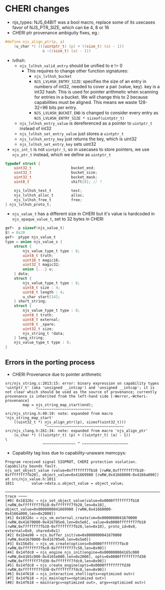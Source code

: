 # CHERI changes

- njs_types: NJS_64BIT was a bool macro, replace some of its usecases favor of NJS_PTR_SIZE, which can be 4, 8 or 16
- CHERI ptr provenance ambiguity fixes, eg.:
```c
#define njs_align_ptr(p, a)                                                \
    (u_char *) (((uintptr_t) (p) + ((size_t) (a) - 1))                     \
                 & ~((size_t) (a) - 1))
```

- lvlhsh:
    - `njs_lvlhsh_valid_entry` should be unified to e != 0
        - This requires to change other function signatures:
            - `njs_lvlhsh_bucket`
            - `NJS_LVLHSH_ENTRY_SIZE`: specifies the size of an entry in numbers of int32, needed to cover a pair (value, key). key is a int32 hash. This is used for pointer arithmetic when scanning for entries in a bucket. We will change this to 2 because capabilities must be aligned. This means we waste 128-32=96 bits per entry. 
            - `NJS_LVLHSH_BUCKET_END` is changed to consider every entry as `NJS_LVLHSH_ENTRY_SIZE * sizeof(uintptr_t)` 
    - `njs_lvlhsh_entry_value` is dereferenced as a pointer to `uintptr_t` instead of int32
    - `njs_lvlhsh_set_entry_value` just stores a `uintptr_t`
    - `njs_lvlhsh_entry_key` just returns the key, which is uint32
    - `njs_lvlhsh_set_entry_key` sets uint32
- `njs_int_t` is not `uintptr_t`, so in usecases to store pointers, we use `njs_ptr_t` instead, which we define as `uintptr_t`

```c
typedef struct {
    uint32_t                  bucket_end;
    uint32_t                  bucket_size;
    uint32_t                  bucket_mask;
    uint8_t                   shift[8]; // ?

    njs_lvlhsh_test_t         test;
    njs_lvlhsh_alloc_t        alloc;
    njs_lvlhsh_free_t         free;
} njs_lvlhsh_proto_t;
```

- `njs_value_t` has a different size in CHERI but it's value is hardcoded in `njs_opaque_value_t`, set to 32 bytes in CHERI
```c
gef>  p sizeof(njs_value_t)
$5 = 0x20
gef>  ptype njs_value_t
type = union njs_value_s {
    struct {
        njs_value_type_t type : 8;
        uint8_t truth;
        uint16_t magic16;
        uint32_t magic32;
        union {...} u;
    } data;
    struct {
        njs_value_type_t type : 8;
        uint8_t size : 4;
        uint8_t length : 4;
        u_char start[14];
    } short_string;
    struct {
        njs_value_type_t type : 8;
        uint8_t truth;
        uint8_t external;
        uint8_t _spare;
        uint32_t size;
        njs_string_t *data;
    } long_string;
    njs_value_type_t type : 8;
}
```

## Errors in the porting process

- CHERI Provenance due to pointer arithmetic

```
src/njs_string.c:2013:15: error: binary expression on capability types 'uintptr_t' (aka 'unsigned __intcap') and 'unsigned __intcap'; it is not clear which should be used as the source of provenance; currently provenance is inherited from the left-hand side [-Werror,-Wcheri-provenance]
        map = njs_string_map_start(end);
              ^~~~~~~~~~~~~~~~~~~~~~~~~
src/njs_string.h:40:19: note: expanded from macro 'njs_string_map_start'
    ((uint32_t *) njs_align_ptr((p), sizeof(uint32_t)))
                  ^~~~~~~~~~~~~~~~~~~~~~~~~~~~~~~~~~~~
src/njs_clang.h:261:34: note: expanded from macro 'njs_align_ptr'
    (u_char *) (((uintptr_t) (p) + ((uintptr_t) (a) - 1))                     \
                 ~~~~~~~~~~~~~~~ ^ ~~~~~~~~~~~~~~~~~~~~~
```

- Capability tag loss due to capability-unaware memcpys:
```
Program received signal SIGPROT, CHERI protection violation.
Capability bounds fault.
njs_set_object_value (value=0xfffffff7fb10 [rwRW,0xfffffff7fb10-0xfffffff7fb20], object_value=0x41669980 [rwRW,0x41668000-0x4166a000]) at src/njs_value.h:1011
1011        value->data.u.object_value = object_value;
```
```
──────────────────────────────────────────────────────────────────────────────────────────────────────────────────────────────────────────────────────────────────────────────────────────────────────── trace ────
[#0] 0x18326c → njs_set_object_value(value=0x0000fffffff7fb10 [rwRW,0xfffffff7fb10-0xfffffff7fb20,len=0x10], object_value=0x0000000041669980 [rwRW,0x41668000-0x4166a000,len=0x2000])
[#1] 0x18326c → njs_vm_external_create(vm=0x0000000041670000 [rwRW,0x41670000-0x416705e0,len=0x5e0], value=0x0000fffffff7fb10 [rwRW,0xfffffff7fb10-0xfffffff7fb20,len=0x10], proto_id=0x0, external=0x0, shared=0x1)
[#2] 0x1b4a90 → njs_buffer_init(vm=0x0000000041670000 [rwRW,0x41670000-0x416705e0,len=0x5e0])
[#3] 0x156d5c → njs_vm_create(options=0x0000fffffff7fbc0 [rwRW,0xfffffff7fbc0-0xfffffff7fc50,len=0x90])
[#4] 0x14fdc0 → njs_engine_njs_init(engine=0x000000004165c000 [rwRW,0x4165c000-0x4165e000,len=0x2000], opts=0x0000fffffff7fd30 [rwRW,0xfffffff7fd30-0xfffffff7fdc0,len=0x90])
[#5] 0x14fdc0 → njs_create_engine(opts=0x0000fffffff7fd30 [rwRW,0xfffffff7fd30-0xfffffff7fdc0,len=0x90])
[#6] 0x14f618 → njs_interactive_shell(opts=<optimized out>)
[#7] 0x14f618 → njs_main(opts=<optimized out>)
[#8] 0x14f618 → main(argc=<optimized out>, argv=<optimized out>)
```
